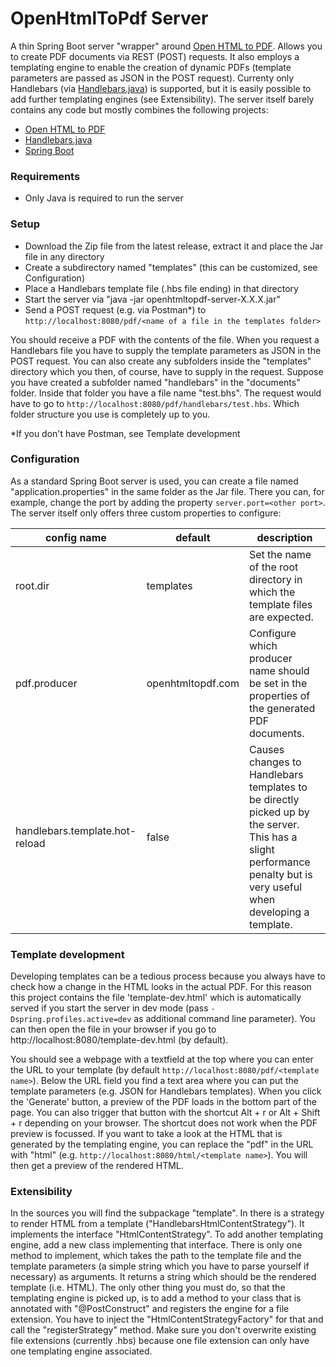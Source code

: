OpenHtmlToPdf Server
====================
A thin Spring Boot server "wrapper" around [Open HTML to PDF](https://github.com/danfickle/openhtmltopdf). Allows you to create PDF documents via REST (POST) requests. It also employs a templating engine to enable the creation of dynamic PDFs (template parameters are passed as JSON in the POST request). Currenty only Handlebars (via [Handlebars.java](https://github.com/jknack/handlebars.java)) is supported, but it is easily possible to add further templating engines (see Extensibility). The server itself barely contains any code but mostly combines the following projects:

* [Open HTML to PDF](https://github.com/danfickle/openhtmltopdf)
* [Handlebars.java](https://github.com/jknack/handlebars.java)
* [Spring Boot](https://spring.io)

### Requirements
* Only Java is required to run the server

### Setup
* Download the Zip file from the latest release, extract it and place the Jar file in any directory
* Create a subdirectory named "templates" (this can be customized, see Configuration)
* Place a Handlebars template file (.hbs file ending) in that directory
* Start the server via "java -jar openhtmltopdf-server-X.X.X.jar"
* Send a POST request (e.g. via Postman*) to ``http://localhost:8080/pdf/<name of a file in the templates folder>``

You should receive a PDF with the contents of the file. When you request a Handlebars file you have to supply the template parameters as JSON in the POST request. You can also create any subfolders inside the "templates" directory which you then, of course, have to supply in the request. Suppose you have created a subfolder named "handlebars" in the "documents" folder. Inside that folder you have a file name "test.bhs". The request would have to go to ``http://localhost:8080/pdf/handlebars/test.hbs``. Which folder structure you use is completely up to you.

\*If you don't have Postman, see Template development

### Configuration
As a standard Spring Boot server is used, you can create a file named "application.properties" in the same folder as the Jar file. There you can, for example, change the port by adding the property ``server.port=<other port>``. The server itself only offers three custom properties to configure:

 | config name                    | default           | description |
 |--------------------------------|-------------------|-------------|
 | root.dir                       | templates         | Set the name of the root directory in which the template files are expected.                                                                                        |
 | pdf.producer                   | openhtmltopdf.com | Configure which producer name should be set in the properties of the generated PDF documents.                                                                       |
 | handlebars.template.hot-reload | false             | Causes changes to Handlebars templates to be directly picked up by the server. This has a slight performance penalty but is very useful when developing a template. |
 
### Template development
Developing templates can be a tedious process because you always have to check how a change in the HTML looks in the actual PDF. For this reason this project contains the file 'template-dev.html' which is automatically served if you start the server in dev mode (pass ``-Dspring.profiles.active=dev`` as additional command line parameter). You can then open the file in your browser if you go to http://localhost:8080/template-dev.html (by default). 

You should see a webpage with a textfield at the top where you can enter the URL to your template (by default ``http://localhost:8080/pdf/<template name>``). Below the URL field you find a text area where you can put the template parameters (e.g. JSON for Handlebars templates). When you click the 'Generate' button, a preview of the PDF loads in the bottom part of the page. You can also trigger that button with the shortcut Alt + r or Alt + Shift + r depending on your browser. The shortcut does not work when the PDF preview is focussed. If you want to take a look at the HTML that is generated by the templating engine, you can replace the "pdf" in the URL with "html" (e.g. ``http://localhost:8080/html/<template name>``). You will then get a preview of the rendered HTML.

### Extensibility
In the sources you will find the subpackage "template". In there is a strategy to render HTML from a template ("HandlebarsHtmlContentStrategy"). It implements the interface "HtmlContentStrategy". To add another templating engine, add a new class implementing that interface. There is only one method to implement, which takes the path to the template file and the template parameters (a simple string which you have to parse yourself if necessary) as arguments. It returns a string which should be the rendered template (i.e. HTML). The only other thing you must do, so that the templating engine is picked up, is to add a method to your class that is annotated with "@PostConstruct" and registers the engine for a file extension. You have to inject the "HtmlContentStrategyFactory" for that and call the "registerStrategy" method. Make sure you don't overwrite existing file extensions (currently .hbs) because one file extension can only have one templating engine associated.
